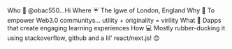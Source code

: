Who   👋  @obac550...Hi
Where ☔  The Igwe of London, England
Why   🚀  To empower Web3.0 communitys... utility + originality = virility
What  🧠  Dapps that create engaging learning experiences
How   💻  Mostly rubber-ducking it using stackoverflow, github and a lil' react/next.js! 😊

<!---
obac550/obac550 is a ✨ special ✨ repository because its `README.md` (this file) appears on your GitHub profile.
You can click the Preview link to take a look at your changes.
--->
